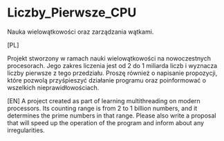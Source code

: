 # Liczby_Pierwsze_CPU
Nauka wielowątkowości oraz zarządzania wątkami.

[PL] 

Projekt stworzony w ramach nauki wielowątkowości na nowoczestnych procesorach. Jego zakres liczenia jest od 2 do 1 miliarda liczb i wyznacza liczby pierwsze z tego przedziału. Proszę również o napisanie propozycji, które pozwolą przyśpieszyć działanie programu oraz poinformować o wszelkich nieprawidłowościach.

[EN]
A project created as part of learning multithreading on modern processors. Its counting range is from 2 to 1 billion numbers, and it determines the prime numbers in that range. Please also write a proposal that will speed up the operation of the program and inform about any irregularities.
